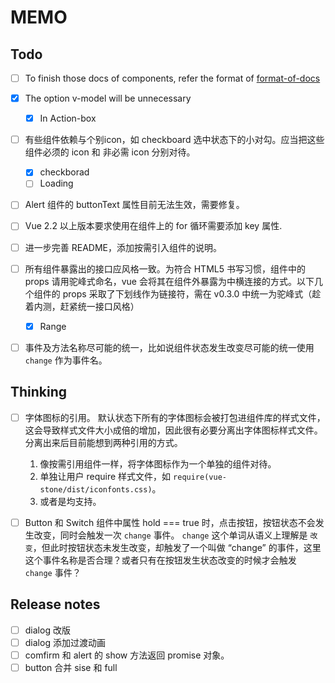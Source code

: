 # MEMO

## Todo

* [ ] To finish those docs of components, refer the format of [format-of-docs](https://github.com/JD-Smart-FE/vue-stone/blob/master/wiki/format-of-docs.md)

* [x] The option v-model will be unnecessary
  * [x] In Action-box

* [ ] 有些组件依赖与个别icon，如 checkboard 选中状态下的小对勾。应当把这些组件必须的 icon 和 非必需 icon 分别对待。
  * [x] checkborad
  * [ ] Loading

* [ ] Alert 组件的 buttonText 属性目前无法生效，需要修复。

* [ ] Vue 2.2 以上版本要求使用在组件上的 for 循环需要添加 key 属性.

* [ ] 进一步完善 README，添加按需引入组件的说明。

* [ ] 所有组件暴露出的接口应风格一致。为符合 HTML5 书写习惯，组件中的 props 请用驼峰式命名，vue 会将其在组件外暴露为中横连接的方式。以下几个组件的 props 采取了下划线作为链接符，需在 v0.3.0 中统一为驼峰式（趁着内测，赶紧统一接口风格）
  * [x] Range

* [ ] 事件及方法名称尽可能的统一，比如说组件状态发生改变尽可能的统一使用 `change` 作为事件名。

## Thinking

* [ ] 字体图标的引用。 默认状态下所有的字体图标会被打包进组件库的样式文件，这会导致样式文件大小成倍的增加，因此很有必要分离出字体图标样式文件。分离出来后目前能想到两种引用的方式。
  1. 像按需引用组件一样，将字体图标作为一个单独的组件对待。
  2. 单独让用户 require 样式文件，如 `require(vue-stone/dist/iconfonts.css)`。
  3. 或者是均支持。

* [ ] Button 和 Switch 组件中属性 hold === true 时，点击按钮，按钮状态不会发生改变，同时会触发一次 `change` 事件。 `change` 这个单词从语义上理解是 `改变`，但此时按钮状态未发生改变，却触发了一个叫做 “change” 的事件，这里这个事件名称是否合理？或者只有在按钮发生状态改变的时候才会触发 `change` 事件？

## Release notes
* [ ] dialog 改版
* [ ] dialog 添加过渡动画
* [ ] comfirm 和 alert 的 show 方法返回 promise 对象。
* [ ] button 合并 sise 和 full
